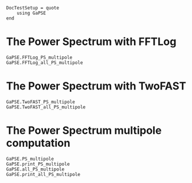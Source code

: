 ```@meta
DocTestSetup = quote
    using GaPSE
end
```

# The Power Spectrum with FFTLog 

```@docs
GaPSE.FFTLog_PS_multipole
GaPSE.FFTLog_all_PS_multipole
```

# The Power Spectrum with TwoFAST

```@docs
GaPSE.TwoFAST_PS_multipole
GaPSE.TwoFAST_all_PS_multipole
```

# The Power Spectrum multipole computation

```@docs
GaPSE.PS_multipole
GaPSE.print_PS_multipole
GaPSE.all_PS_multipole
GaPSE.print_all_PS_multipole
```
